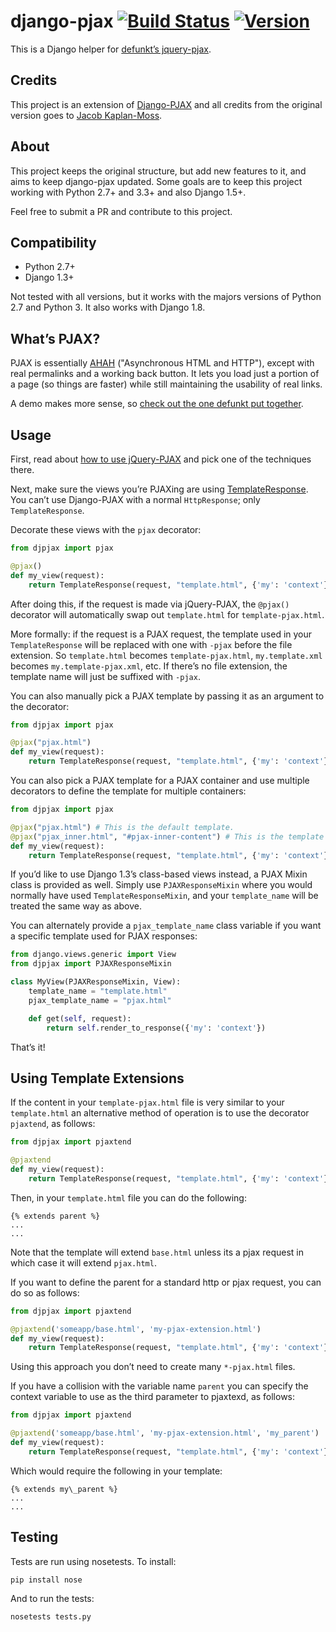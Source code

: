 # django-pjax [![Build Status](https://travis-ci.org/eventials/django-pjax.svg?branch=master)](https://travis-ci.org/eventials/django-pjax) [![Version](https://img.shields.io/pypi/v/nine.svg)](https://pypi.python.org/pypi/dj-pjax)

This is a Django helper for [defunkt’s jquery-pjax].


## Credits

This project is an extension of [Django-PJAX] and all credits from the original version goes to [Jacob Kaplan-Moss].


## About

This project keeps the original structure, but add new features to it, and aims to keep django-pjax updated.
Some goals are to keep this project working with Python 2.7+ and 3.3+ and also Django 1.5+.

Feel free to submit a PR and contribute to this project.


## Compatibility

- Python 2.7+
- Django 1.3+

Not tested with all versions, but it works with the majors versions of Python 2.7 and Python 3. It also works with Django 1.8.


## What’s PJAX?

PJAX is essentially [AHAH] ("Asynchronous HTML and HTTP"), except with real permalinks and a working back button.
It lets you load just a portion of a page (so things are faster) while still maintaining the usability of real links.

A demo makes more sense, so [check out the one defunkt put together].


## Usage

First, read about [how to use jQuery-PJAX][defunkt’s jquery-pjax] and pick one of the techniques there.

Next, make sure the views you’re PJAXing are using [TemplateResponse]. You can’t use Django-PJAX with a normal `HttpResponse`; only `TemplateResponse`.

Decorate these views with the `pjax` decorator:

```python
from djpjax import pjax

@pjax()
def my_view(request):
    return TemplateResponse(request, "template.html", {'my': 'context'})
```

After doing this, if the request is made via jQuery-PJAX, the `@pjax()` decorator will automatically swap out `template.html` for `template-pjax.html`.

More formally: if the request is a PJAX request, the template used in your `TemplateResponse` will be replaced with one with `-pjax` before the file extension.
So `template.html` becomes `template-pjax.html`, `my.template.xml` becomes `my.template-pjax.xml`, etc.
If there’s no file extension, the template name will just be suffixed with `-pjax`.

You can also manually pick a PJAX template by passing it as an argument to the decorator:

```python
from djpjax import pjax

@pjax("pjax.html")
def my_view(request):
    return TemplateResponse(request, "template.html", {'my': 'context'})
```

You can also pick a PJAX template for a PJAX container and use multiple decorators to define the template for multiple containers:

```python
from djpjax import pjax

@pjax("pjax.html") # This is the default template.
@pjax("pjax_inner.html", "#pjax-inner-content") # This is the template for #pjax-inner-content.
def my_view(request):
    return TemplateResponse(request, "template.html", {'my': 'context'})
```

If you’d like to use Django 1.3’s class-based views instead, a PJAX Mixin class is provided as well.
Simply use `PJAXResponseMixin` where you would normally have used `TemplateResponseMixin`, and your `template_name` will be treated the same way as above.

You can alternately provide a `pjax_template_name` class variable if you want a specific template used for PJAX responses:

```python
from django.views.generic import View
from djpjax import PJAXResponseMixin

class MyView(PJAXResponseMixin, View):
    template_name = "template.html"
    pjax_template_name = "pjax.html"

    def get(self, request):
        return self.render_to_response({'my': 'context'})
```

That’s it!


## Using Template Extensions

If the content in your `template-pjax.html` file is very similar to your `template.html` an alternative method of operation is to use the decorator `pjaxtend`, as follows:

```python
from djpjax import pjaxtend

@pjaxtend
def my_view(request):
    return TemplateResponse(request, "template.html", {'my': 'context'})
```

Then, in your `template.html` file you can do the following:

```
{% extends parent %}
...
...
```

Note that the template will extend `base.html` unless its a pjax request in which case it will extend `pjax.html`.

If you want to define the parent for a standard http or pjax request, you can do so as follows:

```python
from djpjax import pjaxtend

@pjaxtend('someapp/base.html', 'my-pjax-extension.html')
def my_view(request):
    return TemplateResponse(request, "template.html", {'my': 'context'})
```

Using this approach you don’t need to create many `*-pjax.html` files.

If you have a collision with the variable name `parent` you can specify the context variable to use as the third parameter to pjaxtexd, as follows:

```python
from djpjax import pjaxtend

@pjaxtend('someapp/base.html', 'my-pjax-extension.html', 'my_parent')
def my_view(request):
    return TemplateResponse(request, "template.html", {'my': 'context'})
```

Which would require the following in your template:

```
{% extends my\_parent %}
...
...
```


## Testing

Tests are run using nosetests. To install:

`pip install nose`

And to run the tests:

`nosetests tests.py`


  [defunkt’s jquery-pjax]: https://github.com/defunkt/jquery-pjax
  [AHAH]: http://www.xfront.com/microformats/AHAH.html
  [check out the one defunkt put together]: http://pjax.heroku.com/
  [TemplateResponse]: http://django.me/TemplateResponse
  [Django-PJAX]: https://github.com/jacobian-archive/django-pjax
  [Jacob Kaplan-Moss]: http://jacobian.org/